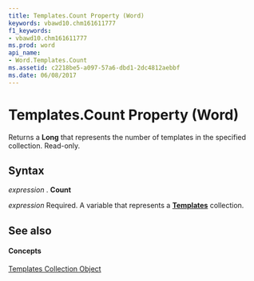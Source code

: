 ```yaml
---
title: Templates.Count Property (Word)
keywords: vbawd10.chm161611777
f1_keywords:
- vbawd10.chm161611777
ms.prod: word
api_name:
- Word.Templates.Count
ms.assetid: c2218be5-a097-57a6-dbd1-2dc4812aebbf
ms.date: 06/08/2017
---
```



# Templates.Count Property (Word)

Returns a  **Long** that represents the number of templates in the specified collection. Read-only.


## Syntax

 _expression_ . **Count**

 _expression_ Required. A variable that represents a **[Templates](Word.templates.md)** collection.


## See also


#### Concepts


[Templates Collection Object](Word.templates.md)

